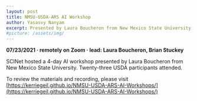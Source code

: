 ```yaml
---
layout: post
title: NMSU-USDA-ARS AI Workshop
author: Yasasvy Nanyam
excerpt: Presented by Laura Boucheron from New Mexico State University. 
#picture: /assets/img/
---
```


**07/23/2021 &middot;   remotely on Zoom  &middot;   lead: Laura Boucheron, Brian Stuckey**   

SCINet hosted a 4-day AI workshop presented by Laura Boucheron from New Mexico State University. Twenty-three USDA participants attended. 

To review the materials and recording, please visit [https://kerriegeil.github.io/NMSU-USDA-ARS-AI-Workshops/](https://kerriegeil.github.io/NMSU-USDA-ARS-AI-Workshops/)
